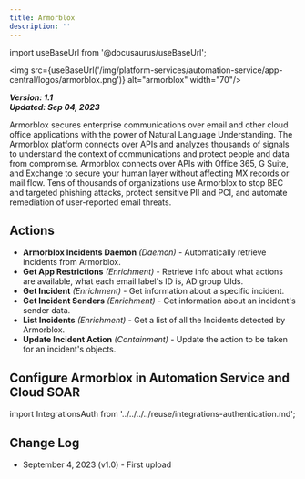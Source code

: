 ```yaml
---
title: Armorblox
description: ''
---
```

import useBaseUrl from '@docusaurus/useBaseUrl';

<img src={useBaseUrl('/img/platform-services/automation-service/app-central/logos/armorblox.png')} alt="armorblox" width="70"/>

***Version: 1.1  
Updated: Sep 04, 2023***

Armorblox secures enterprise communications over email and other cloud office applications with the power of Natural Language Understanding. The Armorblox platform connects over APIs and analyzes thousands of signals to understand the context of communications and protect people and data from compromise. Armorblox connects over APIs with Office 365, G Suite, and Exchange to secure your human layer without affecting MX records or mail flow. Tens of thousands of organizations use Armorblox to stop BEC and targeted phishing attacks, protect sensitive PII and PCI, and automate remediation of user-reported email threats.

## Actions

* **Armorblox Incidents Daemon** *(Daemon)* - Automatically retrieve incidents from Armorblox.
* **Get App Restrictions** *(Enrichment)* - Retrieve info about what actions are available, what each email label's ID is, AD group UIds.
* **Get Incident** *(Enrichment)* - Get information about a specific incident.
* **Get Incident Senders** *(Enrichment)* - Get information about an incident's sender data.
* **List Incidents** *(Enrichment)* - Get a list of all the Incidents detected by Armorblox.
* **Update Incident Action** *(Containment)* - Update the action to be taken for an incident's objects.

## Configure Armorblox in Automation Service and Cloud SOAR

import IntegrationsAuth from '../../../../reuse/integrations-authentication.md';

<IntegrationsAuth/>

## Change Log

* September 4, 2023 (v1.0) - First upload
